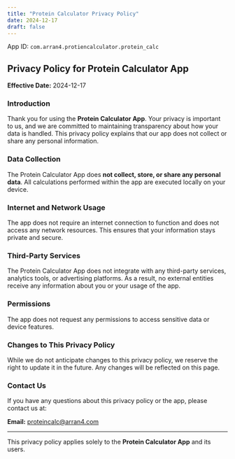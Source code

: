 ```yaml
---
title: "Protein Calculator Privacy Policy"
date: 2024-12-17
draft: false
---
```


App ID: `com.arran4.protiencalculator.protein_calc`

## Privacy Policy for Protein Calculator App

**Effective Date:** 2024-12-17

### Introduction
Thank you for using the **Protein Calculator App**. Your privacy is important to us, and we are committed to maintaining transparency about how your data is handled. This privacy policy explains that our app does not collect or share any personal information.

### Data Collection
The Protein Calculator App does **not collect, store, or share any personal data**. All calculations performed within the app are executed locally on your device.

### Internet and Network Usage
The app does not require an internet connection to function and does not access any network resources. This ensures that your information stays private and secure.

### Third-Party Services
The Protein Calculator App does not integrate with any third-party services, analytics tools, or advertising platforms. As a result, no external entities receive any information about you or your usage of the app.

### Permissions
The app does not request any permissions to access sensitive data or device features.

### Changes to This Privacy Policy
While we do not anticipate changes to this privacy policy, we reserve the right to update it in the future. Any changes will be reflected on this page.

### Contact Us
If you have any questions about this privacy policy or the app, please contact us at:

**Email:** proteincalc@arran4.com

---

This privacy policy applies solely to the **Protein Calculator App** and its users.
